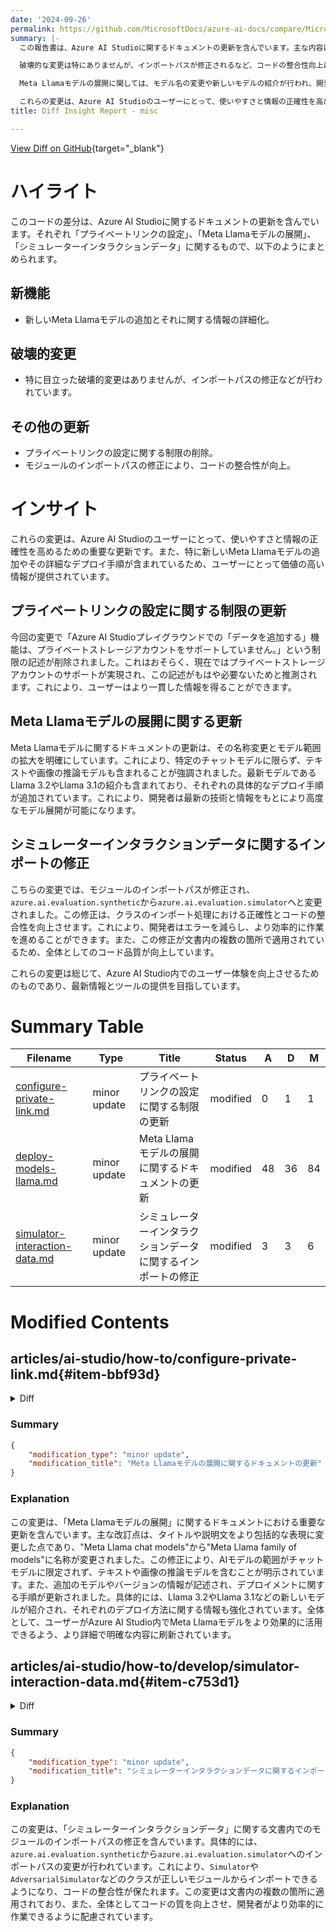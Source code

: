 ```yaml
---
date: '2024-09-26'
permalink: https://github.com/MicrosoftDocs/azure-ai-docs/compare/MicrosoftDocs:beebdfc...MicrosoftDocs:5e7dab7
summary: |-
  この報告書は、Azure AI Studioに関するドキュメントの更新を含んでいます。主な内容は、プライベートリンクの設定、Meta Llamaモデルの展開、およびシミュレーターインタラクションデータに関するもので、新しいMeta Llamaモデルの追加や情報の詳細化が行われています。

  破壊的な変更は特にありませんが、インポートパスが修正されるなど、コードの整合性向上に寄与する更新が含まれています。また、プライベートリンクの設定に関する制限が削除され、ユーザーがより正確で一貫した情報を得られるようになっています。

  Meta Llamaモデルの展開に関しては、モデル名の変更や新しいモデルの紹介が行われ、開発者が最新の情報に基づいてモデルをデプロイできる環境が整えられています。さらに、シミュレーターのインポートパスの修正により、エラーが減少し、作業効率が向上することが期待されます。

  これらの変更は、Azure AI Studioのユーザーにとって、使いやすさと情報の正確性を高める重要な更新となっています。
title: Diff Insight Report - misc

---
```


[View Diff on GitHub](https://github.com/MicrosoftDocs/azure-ai-docs/compare/MicrosoftDocs:beebdfc...MicrosoftDocs:5e7dab7){target="_blank"}

# ハイライト
このコードの差分は、Azure AI Studioに関するドキュメントの更新を含んでいます。それぞれ「プライベートリンクの設定」、「Meta Llamaモデルの展開」、「シミュレーターインタラクションデータ」に関するもので、以下のようにまとめられます。

## 新機能
- 新しいMeta Llamaモデルの追加とそれに関する情報の詳細化。

## 破壊的変更
- 特に目立った破壊的変更はありませんが、インポートパスの修正などが行われています。

## その他の更新
- プライベートリンクの設定に関する制限の削除。
- モジュールのインポートパスの修正により、コードの整合性が向上。

# インサイト
これらの変更は、Azure AI Studioのユーザーにとって、使いやすさと情報の正確性を高めるための重要な更新です。また、特に新しいMeta Llamaモデルの追加やその詳細なデプロイ手順が含まれているため、ユーザーにとって価値の高い情報が提供されています。

## プライベートリンクの設定に関する制限の更新
今回の変更で「Azure AI Studioプレイグラウンドでの「データを追加する」機能は、プライベートストレージアカウントをサポートしていません。」という制限の記述が削除されました。これはおそらく、現在ではプライベートストレージアカウントのサポートが実現され、この記述がもはや必要ないためと推測されます。これにより、ユーザーはより一貫した情報を得ることができます。

## Meta Llamaモデルの展開に関する更新
Meta Llamaモデルに関するドキュメントの更新は、その名称変更とモデル範囲の拡大を明確にしています。これにより、特定のチャットモデルに限らず、テキストや画像の推論モデルも含まれることが強調されました。最新モデルであるLlama 3.2やLlama 3.1の紹介も含まれており、それぞれの具体的なデプロイ手順が追加されています。これにより、開発者は最新の技術と情報をもとにより高度なモデル展開が可能になります。

## シミュレーターインタラクションデータに関するインポートの修正
こちらの変更では、モジュールのインポートパスが修正され、`azure.ai.evaluation.synthetic`から`azure.ai.evaluation.simulator`へと変更されました。この修正は、クラスのインポート処理における正確性とコードの整合性を向上させます。これにより、開発者はエラーを減らし、より効率的に作業を進めることができます。また、この修正が文書内の複数の箇所で適用されているため、全体としてのコード品質が向上しています。

これらの変更は総じて、Azure AI Studio内でのユーザー体験を向上させるためのものであり、最新情報とツールの提供を目指しています。

# Summary Table
|  Filename  | Type |    Title    | Status | A  | D  | M  |
|------------|------|-------------|--------|----|----|----|
| [configure-private-link.md](#item-bbf93d) | minor update | プライベートリンクの設定に関する制限の更新 | modified | 0 | 1 | 1 | 
| [deploy-models-llama.md](#item-6274a7) | minor update | Meta Llamaモデルの展開に関するドキュメントの更新 | modified | 48 | 36 | 84 | 
| [simulator-interaction-data.md](#item-c753d1) | minor update | シミュレーターインタラクションデータに関するインポートの修正 | modified | 3 | 3 | 6 | 


# Modified Contents
## articles/ai-studio/how-to/configure-private-link.md{#item-bbf93d}

<details>
<summary>Diff</summary>
````diff
@@ -279,7 +279,6 @@ To check AI-PROJECT-GUID, go to the Azure portal, select your project, settings,
 
 ## Limitations
 
-* The "Add your data" feature in the Azure AI Studio playground doesn't support private storage account.
 * You might encounter problems trying to access the private endpoint for your hub if you're using Mozilla Firefox. This problem might be related to DNS over HTTPS in Mozilla Firefox. We recommend using Microsoft Edge or Google Chrome.
 
 ## Next steps
````
</details>

### Summary

```json
{
    "modification_type": "minor update",
    "modification_title": "プライベートリンクの設定に関する制限の更新"
}
```

### Explanation
この変更は、Azure AI Studioに関するドキュメントの「プライベートリンクの設定」において、制限事項のセクションから一つの項目が削除されるというマイナーな更新です。具体的には、「Azure AI Studioプレイグラウンドでの「データを追加する」機能は、プライベートストレージアカウントをサポートしていません。」という行が削除されました。この修正は、ユーザーがプライベートリンクとその制限について正確な情報を得られるようにするためのものです。その他の制限事項に関しては、特に変更されていません。

## articles/ai-studio/how-to/deploy-models-llama.md{#item-6274a7}

<details>
<summary>Diff</summary>
````diff
@@ -1,7 +1,7 @@
 ---
-title: How to use Meta Llama chat models with Azure AI Studio
+title: How to use the Meta Llama family of models with Azure AI Studio
 titleSuffix: Azure AI Studio
-description: Learn how to use Meta Llama chat models with Azure AI Studio.
+description: Learn how to use the Meta Llama family of models with Azure AI Studio.
 ms.service: azure-ai-studio
 manager: scottpolly
 ms.topic: how-to
@@ -14,24 +14,36 @@ ms.custom: references_regions, generated
 zone_pivot_groups: azure-ai-model-catalog-samples-chat
 ---
 
-# How to use Meta Llama chat models
+# How to use the Meta Llama family of models
 
 [!INCLUDE [Feature preview](~/reusable-content/ce-skilling/azure/includes/ai-studio/includes/feature-preview.md)]
 
-In this article, you learn about Meta Llama chat models and how to use them.
-Meta Llama 2 and 3 models and tools are a collection of pretrained and fine-tuned generative text models ranging in scale from 7 billion to 70 billion parameters. The model family also includes fine-tuned versions optimized for dialogue use cases with reinforcement learning from human feedback (RLHF).
-
+In this article, you learn about the Meta Llama family of models and how to use them. Meta Llama models and tools are a collection of pretrained and fine-tuned generative AI text and image reasoning models - ranging in scale from SLMs (1B, 3B Base and Instruct models) for on-device and edge inferencing - to mid-size LLMs (7B, 8B and 70B Base and Instruct models) and high performant models like Meta Llama 3.1 405B Instruct for synthetic data generation and distillation use cases.
 
+> [!TIP]
+> See our announcements of Meta's Llama 3.2 family models available now on Azure AI Model Catalog through [Meta's blog](https://aka.ms/llama-3.2-meta-announcement) and [Microsoft Tech Community Blog](https://aka.ms/llama-3.2-microsoft-announcement).
 
 ::: zone pivot="programming-language-python"
 
-## Meta Llama chat models
+## Meta Llama family of models
 
-The Meta Llama chat models include the following models:
+The Meta Llama family of models include the following models:
 
-# [Meta Llama-3.1](#tab/meta-llama-3-1)
+# [Llama-3.2](#tab/python-llama-3-2)
 
-The Meta Llama 3.1 collection of multilingual large language models (LLMs) is a collection of pretrained and instruction tuned generative models in 8B, 70B and 405B sizes (text in/text out). The Llama 3.1 instruction tuned text only models (8B, 70B, 405B) are optimized for multilingual dialogue use cases and outperform many of the available open-source and closed chat models on common industry benchmarks.
+The Llama 3.2 collection of SLMs and image reasoning models are now available. Coming soon, Llama 3.2 11B Vision Instruct and Llama 3.2 90B Vision Instruct will be available as a serverless API endpoint via Models-as-a-Service. Starting today, the following models will be available for deployment via managed compute:
+* Llama 3.2 1B
+* Llama 3.2 3B
+* Llama 3.2 1B Instruct
+* Llama 3.2 3B Instruct
+* Llama Guard 3 1B
+* Llama Guard 11B Vision
+* Llama 3.2 11B Vision Instruct
+* Llama 3.2 90B Vision Instruct are available for managed compute deployment.
+
+# [Meta Llama-3.1](#tab/python-meta-llama-3-1)
+
+The Meta Llama 3.1 collection of multilingual large language models (LLMs) is a collection of pretrained and instruction tuned generative models in 8B, 70B and 405B sizes (text in/text out). The Llama 3.1 instruction tuned text only models (8B, 70B, 405B) are optimized for multilingual dialogue use cases and outperform many of the available open-source and closed models on common industry benchmarks.
 
 
 The following models are available:
@@ -41,9 +53,9 @@ The following models are available:
 * [Meta-Llama-3.1-8B-Instruct](https://ai.azure.com/explore/models/Meta-Llama-3.1-8B-Instruct/version/1/registry/azureml-meta)
 
 
-# [Meta Llama-3](#tab/meta-llama-3)
+# [Meta Llama-3](#tab/python-meta-llama-3)
 
-Meta developed and released the Meta Llama 3 family of large language models (LLMs), a collection of pretrained and instruction tuned generative text models in 8B, 70B, and 405B sizes. The Llama 3 instruction tuned models are optimized for dialogue use cases and outperform many of the available open-source chat models on common industry benchmarks. Further, in developing these models, we took great care to optimize helpfulness and safety.
+Meta developed and released the Meta Llama 3 family of large language models (LLMs), a collection of pretrained and instruction tuned generative text models in 8B, and 70B sizes. The Llama 3 instruction tuned models are optimized for dialogue use cases and outperform many of the available open-source models on common industry benchmarks. Further, in developing these models, we took great care to optimize helpfulness and safety.
 
 
 The following models are available:
@@ -52,7 +64,7 @@ The following models are available:
 * [Meta-Llama-3-8B-Instruct](https://ai.azure.com/explore/models/Meta-Llama-3-8B-Instruct/version/6/registry/azureml-meta)
 
 
-# [Meta Llama-2](#tab/meta-llama-2)
+# [Meta Llama-2](#tab/python-meta-llama-2)
 
 Meta has developed and publicly released the Llama 2 family of large language models (LLMs), a collection of pretrained and fine-tuned generative text models ranging in scale from 7 billion to 70 billion parameters. Our fine-tuned LLMs, called Llama-2-Chat, are optimized for dialogue use cases. Llama-2-Chat models outperform open-source chat models on most benchmarks we tested, and in our human evaluations for helpfulness and safety, are on par with some popular closed-source models like ChatGPT and PaLM. We provide a detailed description of our approach to fine-tuning and safety improvements of Llama-2-Chat in order to enable the community to build on our work and contribute to the responsible development of LLMs.
 
@@ -68,13 +80,13 @@ The following models are available:
 
 ## Prerequisites
 
-To use Meta Llama chat models with Azure AI Studio, you need the following prerequisites:
+To use Meta Llama models with Azure AI Studio, you need the following prerequisites:
 
 ### A model deployment
 
 **Deployment to serverless APIs**
 
-Meta Llama chat models can be deployed to serverless API endpoints with pay-as-you-go billing. This kind of deployment provides a way to consume models as an API without hosting them on your subscription, while keeping the enterprise security and compliance that organizations need. 
+Meta Llama models can be deployed to serverless API endpoints with pay-as-you-go billing. This kind of deployment provides a way to consume models as an API without hosting them on your subscription, while keeping the enterprise security and compliance that organizations need. 
 
 Deployment to a serverless API endpoint doesn't require quota from your subscription. If your model isn't deployed already, use the Azure AI Studio, Azure Machine Learning SDK for Python, the Azure CLI, or ARM templates to [deploy the model as a serverless API](deploy-models-serverless.md).
 
@@ -83,7 +95,7 @@ Deployment to a serverless API endpoint doesn't require quota from your subscrip
 
 **Deployment to a self-hosted managed compute**
 
-Meta Llama chat models can be deployed to our self-hosted managed inference solution, which allows you to customize and control all the details about how the model is served.
+Meta Llama models can be deployed to our self-hosted managed inference solution, which allows you to customize and control all the details about how the model is served.
 
 For deployment to a self-hosted managed compute, you must have enough quota in your subscription. If you don't have enough quota available, you can use our temporary quota access by selecting the option **I want to use shared quota and I acknowledge that this endpoint will be deleted in 168 hours.**
 
@@ -111,7 +123,7 @@ Read more about the [Azure AI inference package and reference](https://aka.ms/az
 In this section, you use the [Azure AI model inference API](https://aka.ms/azureai/modelinference) with a chat completions model for chat.
 
 > [!TIP]
-> The [Azure AI model inference API](https://aka.ms/azureai/modelinference) allows you to talk with most models deployed in Azure AI Studio with the same code and structure, including Meta Llama chat models.
+> The [Azure AI model inference API](https://aka.ms/azureai/modelinference) allows you to talk with most models deployed in Azure AI Studio with the same code and structure, including Meta Llama Instruct models - text-only or image reasoning models.
 
 ### Create a client to consume the model
 
@@ -296,7 +308,7 @@ response = client.complete(
 )
 ```
 
-The following extra parameters can be passed to Meta Llama chat models:
+The following extra parameters can be passed to Meta Llama models:
 
 | Name           | Description           | Type            |
 | -------------- | --------------------- | --------------- |
@@ -350,9 +362,9 @@ except HttpResponseError as ex:
 
 ::: zone pivot="programming-language-javascript"
 
-## Meta Llama chat models
+## Meta Llama models
 
-The Meta Llama chat models include the following models:
+The Meta Llama models include the following models:
 
 # [Meta Llama-3.1](#tab/meta-llama-3-1)
 
@@ -393,13 +405,13 @@ The following models are available:
 
 ## Prerequisites
 
-To use Meta Llama chat models with Azure AI Studio, you need the following prerequisites:
+To use Meta Llama models with Azure AI Studio, you need the following prerequisites:
 
 ### A model deployment
 
 **Deployment to serverless APIs**
 
-Meta Llama chat models can be deployed to serverless API endpoints with pay-as-you-go billing. This kind of deployment provides a way to consume models as an API without hosting them on your subscription, while keeping the enterprise security and compliance that organizations need. 
+Meta Llama models can be deployed to serverless API endpoints with pay-as-you-go billing. This kind of deployment provides a way to consume models as an API without hosting them on your subscription, while keeping the enterprise security and compliance that organizations need. 
 
 Deployment to a serverless API endpoint doesn't require quota from your subscription. If your model isn't deployed already, use the Azure AI Studio, Azure Machine Learning SDK for Python, the Azure CLI, or ARM templates to [deploy the model as a serverless API](deploy-models-serverless.md).
 
@@ -408,7 +420,7 @@ Deployment to a serverless API endpoint doesn't require quota from your subscrip
 
 **Deployment to a self-hosted managed compute**
 
-Meta Llama chat models can be deployed to our self-hosted managed inference solution, which allows you to customize and control all the details about how the model is served.
+Meta Llama models can be deployed to our self-hosted managed inference solution, which allows you to customize and control all the details about how the model is served.
 
 For deployment to a self-hosted managed compute, you must have enough quota in your subscription. If you don't have enough quota available, you can use our temporary quota access by selecting the option **I want to use shared quota and I acknowledge that this endpoint will be deleted in 168 hours.**
 
@@ -434,7 +446,7 @@ npm install @azure-rest/ai-inference
 In this section, you use the [Azure AI model inference API](https://aka.ms/azureai/modelinference) with a chat completions model for chat.
 
 > [!TIP]
-> The [Azure AI model inference API](https://aka.ms/azureai/modelinference) allows you to talk with most models deployed in Azure AI Studio with the same code and structure, including Meta Llama chat models.
+> The [Azure AI model inference API](https://aka.ms/azureai/modelinference) allows you to talk with most models deployed in Azure AI Studio with the same code and structure, including Meta Llama models.
 
 ### Create a client to consume the model
 
@@ -638,7 +650,7 @@ var response = await client.path("/chat/completions").post({
 });
 ```
 
-The following extra parameters can be passed to Meta Llama chat models:
+The following extra parameters can be passed to Meta Llama models:
 
 | Name           | Description           | Type            |
 | -------------- | --------------------- | --------------- |
@@ -698,13 +710,13 @@ catch (error) {
 
 ::: zone pivot="programming-language-csharp"
 
-## Meta Llama chat models
+## Meta Llama models
 
-The Meta Llama chat models include the following models:
+The Meta Llama models include the following models:
 
 # [Meta Llama-3.1](#tab/meta-llama-3-1)
 
-The Meta Llama 3.1 collection of multilingual large language models (LLMs) is a collection of pretrained and instruction tuned generative models in 8B, 70B and 405B sizes (text in/text out). The Llama 3.1 instruction tuned text only models (8B, 70B, 405B) are optimized for multilingual dialogue use cases and outperform many of the available open-source and closed chat models on common industry benchmarks.
+The Meta Llama 3.1 collection of multilingual large language models (LLMs) is a collection of pretrained and instruction tuned generative models in 8B, 70B and 405B sizes (text in/text out). The Llama 3.1 instruction tuned text only models (8B, 70B, 405B) are optimized for multilingual dialogue use cases and outperform many of the available open-source and closed models on common industry benchmarks.
 
 
 The following models are available:
@@ -716,7 +728,7 @@ The following models are available:
 
 # [Meta Llama-3](#tab/meta-llama-3)
 
-Meta developed and released the Meta Llama 3 family of large language models (LLMs), a collection of pretrained and instruction tuned generative text models in 8B, 70B, and 405B sizes. The Llama 3 instruction tuned models are optimized for dialogue use cases and outperform many of the available open-source chat models on common industry benchmarks. Further, in developing these models, we took great care to optimize helpfulness and safety.
+Meta developed and released the Meta Llama 3 family of large language models (LLMs), a collection of pretrained and instruction tuned generative text models in 8B, 70B, and 405B sizes. The Llama 3 instruction tuned models are optimized for dialogue use cases and outperform many of the available open-source models on common industry benchmarks. Further, in developing these models, we took great care to optimize helpfulness and safety.
 
 
 The following models are available:
@@ -741,13 +753,13 @@ The following models are available:
 
 ## Prerequisites
 
-To use Meta Llama chat models with Azure AI Studio, you need the following prerequisites:
+To use Meta Llama models with Azure AI Studio, you need the following prerequisites:
 
 ### A model deployment
 
 **Deployment to serverless APIs**
 
-Meta Llama chat models can be deployed to serverless API endpoints with pay-as-you-go billing. This kind of deployment provides a way to consume models as an API without hosting them on your subscription, while keeping the enterprise security and compliance that organizations need. 
+Meta Llama models can be deployed to serverless API endpoints with pay-as-you-go billing. This kind of deployment provides a way to consume models as an API without hosting them on your subscription, while keeping the enterprise security and compliance that organizations need. 
 
 Deployment to a serverless API endpoint doesn't require quota from your subscription. If your model isn't deployed already, use the Azure AI Studio, Azure Machine Learning SDK for Python, the Azure CLI, or ARM templates to [deploy the model as a serverless API](deploy-models-serverless.md).
 
@@ -756,7 +768,7 @@ Deployment to a serverless API endpoint doesn't require quota from your subscrip
 
 **Deployment to a self-hosted managed compute**
 
-Meta Llama chat models can be deployed to our self-hosted managed inference solution, which allows you to customize and control all the details about how the model is served.
+Meta Llama models can be deployed to our self-hosted managed inference solution, which allows you to customize and control all the details about how the model is served.
 
 For deployment to a self-hosted managed compute, you must have enough quota in your subscription. If you don't have enough quota available, you can use our temporary quota access by selecting the option **I want to use shared quota and I acknowledge that this endpoint will be deleted in 168 hours.**
 
@@ -998,7 +1010,7 @@ response = client.Complete(requestOptions, extraParams: ExtraParameters.PassThro
 Console.WriteLine($"Response: {response.Value.Choices[0].Message.Content}");
 ```
 
-The following extra parameters can be passed to Meta Llama chat models:
+The following extra parameters can be passed to Meta Llama models:
 
 | Name           | Description           | Type            |
 | -------------- | --------------------- | --------------- |
@@ -1101,7 +1113,7 @@ The following models are available:
 
 ## Prerequisites
 
-To use Meta Llama chat models with Azure AI Studio, you need the following prerequisites:
+To use Meta Llama models with Azure AI Studio, you need the following prerequisites:
 
 ### A model deployment
 
@@ -1116,7 +1128,7 @@ Deployment to a serverless API endpoint doesn't require quota from your subscrip
 
 **Deployment to a self-hosted managed compute**
 
-Meta Llama chat models can be deployed to our self-hosted managed inference solution, which allows you to customize and control all the details about how the model is served.
+Meta Llama models can be deployed to our self-hosted managed inference solution, which allows you to customize and control all the details about how the model is served.
 
 For deployment to a self-hosted managed compute, you must have enough quota in your subscription. If you don't have enough quota available, you can use our temporary quota access by selecting the option **I want to use shared quota and I acknowledge that this endpoint will be deleted in 168 hours.**
 
@@ -1476,4 +1488,4 @@ It is a good practice to start with a low number of instances and scale up as ne
 * [Deploy models as serverless APIs](deploy-models-serverless.md)
 * [Consume serverless API endpoints from a different Azure AI Studio project or hub](deploy-models-serverless-connect.md)
 * [Region availability for models in serverless API endpoints](deploy-models-serverless-availability.md)
-* [Plan and manage costs (marketplace)](costs-plan-manage.md#monitor-costs-for-models-offered-through-the-azure-marketplace)
+* [Plan and manage costs (marketplace)](costs-plan-manage.md#monitor-costs-for-models-offered-through-the-azure-marketplace)
\ No newline at end of file
````
</details>

### Summary

```json
{
    "modification_type": "minor update",
    "modification_title": "Meta Llamaモデルの展開に関するドキュメントの更新"
}
```

### Explanation
この変更は、「Meta Llamaモデルの展開」に関するドキュメントにおける重要な更新を含んでいます。主な改訂点は、タイトルや説明文をより包括的な表現に変更した点であり、"Meta Llama chat models"から"Meta Llama family of models"に名称が変更されました。この修正により、AIモデルの範囲がチャットモデルに限定されず、テキストや画像の推論モデルを含むことが明示されています。また、追加のモデルやバージョンの情報が記述され、デプロイメントに関する手順が更新されました。具体的には、Llama 3.2やLlama 3.1などの新しいモデルが紹介され、それぞれのデプロイ方法に関する情報も強化されています。全体として、ユーザーがAzure AI Studio内でMeta Llamaモデルをより効果的に活用できるよう、より詳細で明確な内容に刷新されています。

## articles/ai-studio/how-to/develop/simulator-interaction-data.md{#item-c753d1}

<details>
<summary>Diff</summary>
````diff
@@ -42,7 +42,7 @@ Azure AI Evaluation SDK's `Simulator` provides an end-to-end synthetic data gene
 By automating the creation of synthetic data, the `Simulator` class helps streamline the development and testing processes, ensuring your applications are robust and reliable.
 
 ```python
-from azure.ai.evaluation.synthetic import Simulator
+from azure.ai.evaluation.simulator import Simulator
 ```
 
 ### Generate text or index-based synthetic data as input
@@ -215,7 +215,7 @@ print(json.dumps(outputs, indent=2))
 Augment and accelerate your red-teaming operation by using Azure AI Studio safety evaluations to generate an adversarial dataset against your application. We provide adversarial scenarios along with configured access to a service-side Azure OpenAI GPT-4 model with safety behaviors turned off to enable the adversarial simulation.
 
 ```python
-from azure.ai.evaluation.synthetic import AdversarialSimulator
+from azure.ai.evaluation.simulator import AdversarialSimulator
 ```
 
 The adversarial simulator works by setting up a service-hosted GPT large language model to simulate an adversarial user and interact with your application. An AI Studio project is required to run the adversarial simulator:
@@ -272,7 +272,7 @@ async def callback(
 ## Run an adversarial simulation
 
 ```python
-from azure.ai.evaluation.synthetic import AdversarialScenario
+from azure.ai.evaluation.simulator import AdversarialScenario
 
 scenario = AdversarialScenario.ADVERSARIAL_QA
 adversarial_simulator = AdversarialSimulator(azure_ai_project=azure_ai_project)
````
</details>

### Summary

```json
{
    "modification_type": "minor update",
    "modification_title": "シミュレーターインタラクションデータに関するインポートの修正"
}
```

### Explanation
この変更は、「シミュレーターインタラクションデータ」に関する文書内でのモジュールのインポートパスの修正を含んでいます。具体的には、`azure.ai.evaluation.synthetic`から`azure.ai.evaluation.simulator`へのインポートパスの変更が行われています。これにより、`Simulator`や`AdversarialSimulator`などのクラスが正しいモジュールからインポートできるようになり、コードの整合性が保たれます。この変更は文書内の複数の箇所に適用されており、また、全体としてコードの質を向上させ、開発者がより効率的に作業できるように配慮されています。


